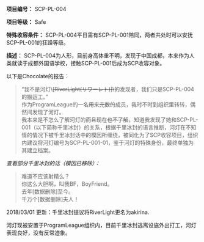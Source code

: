 
**项目编号：** SCP-PL-004

**项目等级：** Safe

**特殊收容条件：** SCP-PL-004平日需有SCP-PL-001陪同，两者共处时可以安抚SCP-PL-001的狂躁等级。

**描述：** SCP-PL-004为人形，目前身高体重不明，发现于中国成都，本来作为人类就读于成都外国语学校，接触SCP-PL-001后成为SCP收容对象。<br />

以下是Chocolate的报告：

>“我不是河灯\\~~\[RiverLight(リワーレト)]\\~~的发现者，我们只是SCP-PL-004的搬运工。”<br/>
>作为ProgramLeague的一名~~用来充数的~~成员，我时不时到组织里转转，偶然间发现了河灯。<br/>
>我本来是不怎么了解河灯的~~而且现在也不了解~~，知道我发现了她和SCP-PL-001（以下简称千里冰封）的关系，根据千里冰封的语言推断，河灯在不知情的情况下被千里冰封话中的模因所缠绕，被同化为了SCP收容项目，组织内建议将河灯编号为SCP-PL-001-01，鉴于河灯的特殊身份，最终单独为其建立档案。<br/>

*查看部分千里冰封的话（模因已移除）：*

>难道不应该射精么？<br/>
>你这么大胆啊，叫我BF，BoyFriend。<br/>
>去年\[数据删除]至今。<br/>
>千万个\[数据删除]夫人！<br/>

2018/03/01 更新：千里冰封提议将RiverLight更名为akirina.

河灯现被安置于ProgramLeague组织内，目前千里冰封逃离设施外出打工，河灯表现良好，没有反常迹象。
